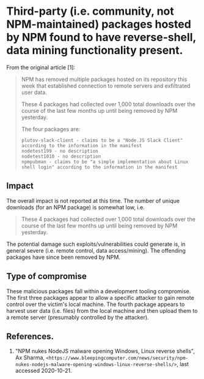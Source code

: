# Third-party (i.e. community, not NPM-maintained) packages hosted by NPM found to have reverse-shell, data mining functionality present.

From the original article [1]:

> NPM has removed multiple packages hosted on its repository this week that established connection to remote servers and exfiltrated user data.
> 
> These 4 packages had collected over 1,000 total downloads over the course of the last few months up until being removed by NPM yesterday.
> 
> The four packages are:
> 
>     plutov-slack-client - claims to be a "Node.JS Slack Client" according to the information in the manifest 
>     nodetest199 - no description
>     nodetest1010 - no description
>     npmpubman - claims to be "a simple implementation about Linux shell login" according to the information in the manifest 


## Impact

The overall impact is not reported at this time. The number of unique downloads (for an NPM package) is somewhat low, i.e.

> These 4 packages had collected over 1,000 total downloads over the course of the last few months up until being removed by NPM yesterday.

The potential damage such exploits/vulnerabilities could generate is, in general severe (i.e. remote control, data access/mining). The offending packages have since been removed by NPM.


## Type of compromise

These malicious packages fall within a development tooling compromise. The first three packages appear to allow a specific attacker to gain remote control over the victim's local machine. The fourth package appears to harvest user data (i.e. files) from the local machine and then upload them to a remote server (presumably controlled by the attacker).

## References.

1. "NPM nukes NodeJS malware opening Windows, Linux reverse shells", Ax Sharma, `<https://www.bleepingcomputer.com/news/security/npm-nukes-nodejs-malware-opening-windows-linux-reverse-shells/>`, last accessed 2020-10-21.
